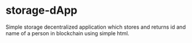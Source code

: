 # storage-dApp
Simple storage decentralized application which stores and returns id and name of a person in blockchain using simple html.
